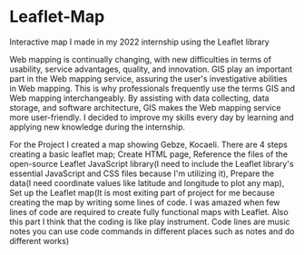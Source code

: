 # Leaflet-Map
Interactive map I made in my 2022 internship using the Leaflet library

Web mapping is continually changing, with new difficulties in terms of usability, service advantages, quality, and innovation. 
GIS play an important part in the Web mapping service, assuring the user's investigative abilities in Web mapping. 
This is why professionals frequently use the terms GIS and Web mapping interchangeably. By assisting with data collecting, data storage, and software architecture, 
GIS makes the Web mapping service more user-friendly. I decided to improve my skills every day by learning and applying new knowledge during the internship. 

For the Project 
I created a map showing Gebze, Kocaeli. There are 4 steps creating a basic leaflet map; Create HTML page, Reference the files of the open-source Leaflet JavaScript library(I need to include the Leaflet library's essential JavaScript and CSS files because I'm utilizing it), Prepare the data(I need coordinate values like latitude and longitude to plot any map), Set up the Leaflet map(It is most exiting part of project for me because creating the map by writing some lines of code. I was amazed when few lines of code are required to create fully functional maps with Leaflet. Also this part I think that the coding is like play instrument. Code lines are music notes you can use code commands in different places such as notes and do different works)
